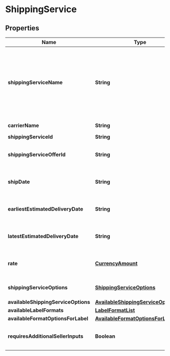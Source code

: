 
# ShippingService

## Properties
Name | Type | Description | Notes
------------ | ------------- | ------------- | -------------
**shippingServiceName** | **String** | A plain text representation of a carrier&#39;s shipping service. For example, \&quot;UPS Ground\&quot; or \&quot;FedEx Standard Overnight\&quot;.  | 
**carrierName** | **String** | The name of the carrier. | 
**shippingServiceId** | **String** |  | 
**shippingServiceOfferId** | **String** | An Amazon-defined shipping service offer identifier. | 
**shipDate** | **String** | The date that the carrier will ship the package. | 
**earliestEstimatedDeliveryDate** | **String** | The earliest date by which the shipment will be delivered. |  [optional]
**latestEstimatedDeliveryDate** | **String** | The latest date by which the shipment will be delivered. |  [optional]
**rate** | [**CurrencyAmount**](CurrencyAmount.md) | The amount that the carrier will charge for the shipment. | 
**shippingServiceOptions** | [**ShippingServiceOptions**](ShippingServiceOptions.md) | Extra services offered by the carrier. | 
**availableShippingServiceOptions** | [**AvailableShippingServiceOptions**](AvailableShippingServiceOptions.md) |  |  [optional]
**availableLabelFormats** | [**LabelFormatList**](LabelFormatList.md) |  |  [optional]
**availableFormatOptionsForLabel** | [**AvailableFormatOptionsForLabelList**](AvailableFormatOptionsForLabelList.md) |  |  [optional]
**requiresAdditionalSellerInputs** | **Boolean** | When true, additional seller inputs are required. | 



